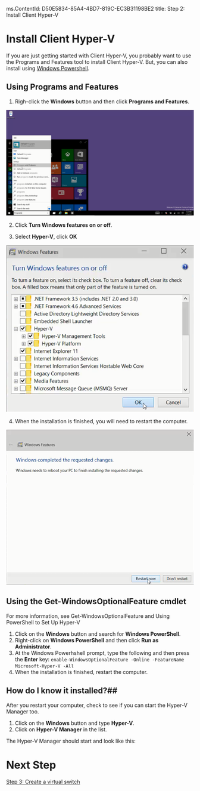 ms.ContentId: D50E5834-85A4-4BD7-819C-EC3B31198BE2
title: Step 2: Install Client Hyper-V

# Install Client Hyper-V #

If you are just getting started with Client Hyper-V, you probably want to use the Programs and Features tool to install Client Hyper-V. But, you can also install using [Windows Powershell](step2#UsingtheGet-WindowsOptionalFeaturecmdlet).


## Using Programs and Features ##
1. Righ-click the **Windows** button and then click **Programs and Features**.

![](media\programs_and_features.png)

2. Click **Turn Windows features on or off**.

3. Select **Hyper-V**, click **OK**

![](media\hyper-v_feature_selected.png)

4. When the installation is finished, you will need  to restart the computer.

![](media\restart.png)

## Using the Get-WindowsOptionalFeature cmdlet ##
For more information, see Get-WindowsOptionalFeature and Using PowerShell to Set Up Hyper-V

1. Click on the **Windows** button and search for **Windows PowerShell**. 
2. Right-click on **Windows PowerShell** and then click **Run as Administrator**.
3. At the Windows Powerhshell prompt, type the following and then press the **Enter** key: 
```enable-WindowsOptionalFeature -Online -FeatureName Microsoft-Hyper-V -All``` 
4. When the installation is finished, restart the computer. 

## How do I know it installed?##
After you restart your computer, check to see if you can start the Hyper-V Manager too.

1. Click on the **Windows** button and type **Hyper-V**.
2. Click on **Hyper-V Manager** in the list.

The Hyper-V Manager should start and look like this:
<!-- need screenshot -->

# Next Step #
[Step 3: Create a virtual switch](step3.md)